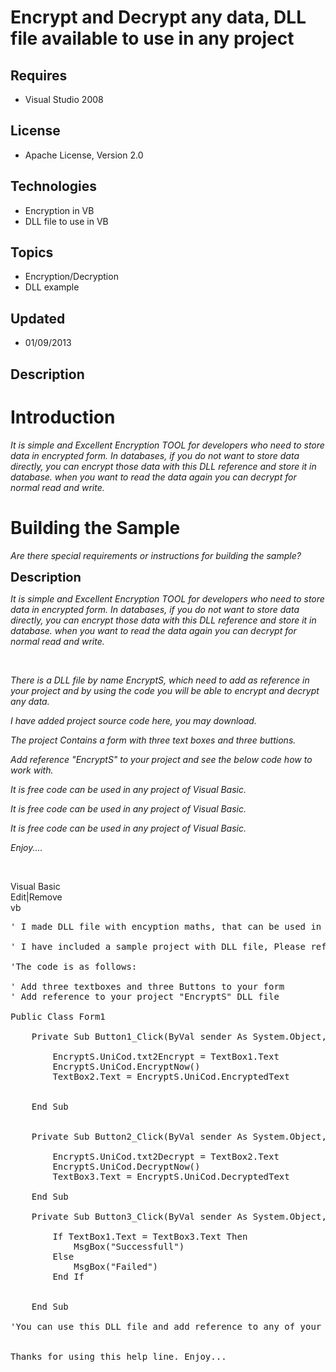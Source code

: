 # Encrypt and Decrypt any data, DLL file available to use in any project
## Requires
- Visual Studio 2008
## License
- Apache License, Version 2.0
## Technologies
- Encryption in VB
- DLL file to use in VB
## Topics
- Encryption/Decryption
- DLL example
## Updated
- 01/09/2013
## Description

<h1>Introduction</h1>
<p><em>It is simple and Excellent Encryption TOOL for developers who need to store data in encrypted form. In databases, if you do not want to store data directly, you can encrypt those data with this DLL reference and store it in database. when you want to
 read the data again you can decrypt for normal read and write. </em></p>
<h1><span>Building the Sample</span></h1>
<p><em>Are there special requirements or instructions for building the sample?</em></p>
<p><span style="font-size:20px; font-weight:bold">Description</span></p>
<p><em><em>It is simple and Excellent Encryption TOOL for developers who need to store data in encrypted form. In databases, if you do not want to store data directly, you can encrypt those data with this DLL reference and store it in database. when you want
 to read the data again you can decrypt for normal read and write. </em></em></p>
<p><em><em>&nbsp;</em></em></p>
<p><em><em>There is a DLL file by name EncryptS, which need to add as reference in&nbsp; your project and by using the code you will be able to encrypt and decrypt any data.
</em></em></p>
<p><em><em>I have added project source code here,&nbsp;you may download. </em></em></p>
<p><em>The project Contains&nbsp;a form with three text boxes and three buttions.
</em></p>
<p><em>Add reference &quot;EncryptS&quot; to your project and see the below code how to work with.
</em></p>
<p><em>It is free code can be used in any project of Visual Basic. </em></p>
<p><em><em>It is free code can be used in any project of Visual Basic. </em></em></p>
<p><em><em>It is free code can be used in any project of Visual Basic. </em></em></p>
<p><em>Enjoy....&nbsp;</em></p>
<p>&nbsp;</p>
<div class="scriptcode">
<div class="pluginEditHolder" pluginCommand="mceScriptCode">
<div class="title"><span>Visual Basic</span></div>
<div class="pluginLinkHolder"><span class="pluginEditHolderLink">Edit</span>|<span class="pluginRemoveHolderLink">Remove</span></div>
<span class="hidden">vb</span>

<div class="preview">
<pre class="vb"><span class="visualBasic__com">'&nbsp;I&nbsp;made&nbsp;DLL&nbsp;file&nbsp;with&nbsp;encyption&nbsp;maths,&nbsp;that&nbsp;can&nbsp;be&nbsp;used&nbsp;in&nbsp;any&nbsp;VB&nbsp;or&nbsp;.Net&nbsp;application&nbsp;free.&nbsp;</span>&nbsp;
&nbsp;
<span class="visualBasic__com">'&nbsp;I&nbsp;have&nbsp;included&nbsp;a&nbsp;sample&nbsp;project&nbsp;with&nbsp;DLL&nbsp;file,&nbsp;Please&nbsp;refer.&nbsp;Do&nbsp;not&nbsp;forget&nbsp;to&nbsp;add&nbsp;reference&nbsp;to&nbsp;your&nbsp;project.&nbsp;Reference&nbsp;is&nbsp;&nbsp;&quot;EncryptS&quot;.&nbsp;</span>&nbsp;
&nbsp;
<span class="visualBasic__com">'The&nbsp;code&nbsp;is&nbsp;as&nbsp;follows:</span>&nbsp;
&nbsp;
<span class="visualBasic__com">'&nbsp;Add&nbsp;three&nbsp;textboxes&nbsp;and&nbsp;three&nbsp;Buttons&nbsp;to&nbsp;your&nbsp;form</span>&nbsp;
<span class="visualBasic__com">'&nbsp;Add&nbsp;reference&nbsp;to&nbsp;your&nbsp;project&nbsp;&quot;EncryptS&quot;&nbsp;DLL&nbsp;file</span>&nbsp;
&nbsp;
<span class="visualBasic__keyword">Public</span>&nbsp;<span class="visualBasic__keyword">Class</span>&nbsp;Form1&nbsp;
&nbsp;
&nbsp;&nbsp;&nbsp;&nbsp;<span class="visualBasic__keyword">Private</span>&nbsp;<span class="visualBasic__keyword">Sub</span>&nbsp;Button1_Click(<span class="visualBasic__keyword">ByVal</span>&nbsp;sender&nbsp;<span class="visualBasic__keyword">As</span>&nbsp;System.<span class="visualBasic__keyword">Object</span>,&nbsp;<span class="visualBasic__keyword">ByVal</span>&nbsp;e&nbsp;<span class="visualBasic__keyword">As</span>&nbsp;<a class="libraryLink" href="http://msdn.microsoft.com/en-US/library/System.EventArgs.aspx" target="_blank" title="Auto generated link to System.EventArgs">System.EventArgs</a>)&nbsp;<span class="visualBasic__keyword">Handles</span>&nbsp;Button1.Click&nbsp;
&nbsp;
&nbsp;&nbsp;&nbsp;&nbsp;&nbsp;&nbsp;&nbsp;&nbsp;EncryptS.UniCod.txt2Encrypt&nbsp;=&nbsp;TextBox1.Text&nbsp;
&nbsp;&nbsp;&nbsp;&nbsp;&nbsp;&nbsp;&nbsp;&nbsp;EncryptS.UniCod.EncryptNow()&nbsp;
&nbsp;&nbsp;&nbsp;&nbsp;&nbsp;&nbsp;&nbsp;&nbsp;TextBox2.Text&nbsp;=&nbsp;EncryptS.UniCod.EncryptedText&nbsp;
&nbsp;
&nbsp;
&nbsp;&nbsp;&nbsp;&nbsp;<span class="visualBasic__keyword">End</span>&nbsp;<span class="visualBasic__keyword">Sub</span>&nbsp;
&nbsp;
&nbsp;
&nbsp;&nbsp;&nbsp;&nbsp;<span class="visualBasic__keyword">Private</span>&nbsp;<span class="visualBasic__keyword">Sub</span>&nbsp;Button2_Click(<span class="visualBasic__keyword">ByVal</span>&nbsp;sender&nbsp;<span class="visualBasic__keyword">As</span>&nbsp;System.<span class="visualBasic__keyword">Object</span>,&nbsp;<span class="visualBasic__keyword">ByVal</span>&nbsp;e&nbsp;<span class="visualBasic__keyword">As</span>&nbsp;<a class="libraryLink" href="http://msdn.microsoft.com/en-US/library/System.EventArgs.aspx" target="_blank" title="Auto generated link to System.EventArgs">System.EventArgs</a>)&nbsp;<span class="visualBasic__keyword">Handles</span>&nbsp;Button2.Click&nbsp;
&nbsp;
&nbsp;&nbsp;&nbsp;&nbsp;&nbsp;&nbsp;&nbsp;&nbsp;EncryptS.UniCod.txt2Decrypt&nbsp;=&nbsp;TextBox2.Text&nbsp;
&nbsp;&nbsp;&nbsp;&nbsp;&nbsp;&nbsp;&nbsp;&nbsp;EncryptS.UniCod.DecryptNow()&nbsp;
&nbsp;&nbsp;&nbsp;&nbsp;&nbsp;&nbsp;&nbsp;&nbsp;TextBox3.Text&nbsp;=&nbsp;EncryptS.UniCod.DecryptedText&nbsp;
&nbsp;
&nbsp;&nbsp;&nbsp;&nbsp;<span class="visualBasic__keyword">End</span>&nbsp;<span class="visualBasic__keyword">Sub</span>&nbsp;
&nbsp;
&nbsp;&nbsp;&nbsp;&nbsp;<span class="visualBasic__keyword">Private</span>&nbsp;<span class="visualBasic__keyword">Sub</span>&nbsp;Button3_Click(<span class="visualBasic__keyword">ByVal</span>&nbsp;sender&nbsp;<span class="visualBasic__keyword">As</span>&nbsp;System.<span class="visualBasic__keyword">Object</span>,&nbsp;<span class="visualBasic__keyword">ByVal</span>&nbsp;e&nbsp;<span class="visualBasic__keyword">As</span>&nbsp;<a class="libraryLink" href="http://msdn.microsoft.com/en-US/library/System.EventArgs.aspx" target="_blank" title="Auto generated link to System.EventArgs">System.EventArgs</a>)&nbsp;<span class="visualBasic__keyword">Handles</span>&nbsp;Button3.Click&nbsp;
&nbsp;
&nbsp;&nbsp;&nbsp;&nbsp;&nbsp;&nbsp;&nbsp;&nbsp;<span class="visualBasic__keyword">If</span>&nbsp;TextBox1.Text&nbsp;=&nbsp;TextBox3.Text&nbsp;<span class="visualBasic__keyword">Then</span>&nbsp;
&nbsp;&nbsp;&nbsp;&nbsp;&nbsp;&nbsp;&nbsp;&nbsp;&nbsp;&nbsp;&nbsp;&nbsp;MsgBox(<span class="visualBasic__string">&quot;Successfull&quot;</span>)&nbsp;
&nbsp;&nbsp;&nbsp;&nbsp;&nbsp;&nbsp;&nbsp;&nbsp;<span class="visualBasic__keyword">Else</span>&nbsp;
&nbsp;&nbsp;&nbsp;&nbsp;&nbsp;&nbsp;&nbsp;&nbsp;&nbsp;&nbsp;&nbsp;&nbsp;MsgBox(<span class="visualBasic__string">&quot;Failed&quot;</span>)&nbsp;
&nbsp;&nbsp;&nbsp;&nbsp;&nbsp;&nbsp;&nbsp;&nbsp;<span class="visualBasic__keyword">End</span>&nbsp;<span class="visualBasic__keyword">If</span>&nbsp;
&nbsp;
&nbsp;
&nbsp;&nbsp;&nbsp;&nbsp;<span class="visualBasic__keyword">End</span>&nbsp;<span class="visualBasic__keyword">Sub</span>&nbsp;
&nbsp;
<span class="visualBasic__com">'You&nbsp;can&nbsp;use&nbsp;this&nbsp;DLL&nbsp;file&nbsp;and&nbsp;add&nbsp;reference&nbsp;to&nbsp;any&nbsp;of&nbsp;your&nbsp;project&nbsp;and&nbsp;encrypt&nbsp;any&nbsp;data&nbsp;and&nbsp;decrypt&nbsp;it&nbsp;same&nbsp;time.&nbsp;</span>&nbsp;
&nbsp;
&nbsp;
Thanks&nbsp;for&nbsp;using&nbsp;this&nbsp;help&nbsp;line.&nbsp;Enjoy...</pre>
</div>
</div>
</div>
